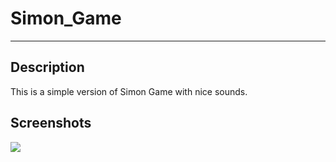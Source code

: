 <h1> Simon_Game </h1> 
<hr> 
<h2> Description </h2>
<p>This is a simple version of Simon Game with nice sounds.</p>
<h2>Screenshots</h2>


<img src="screenshot/Simon_game.PNG">
